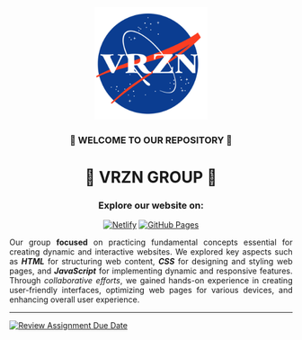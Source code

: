 <div align="center">

<img src="https://github.com/PUP-BSIT/exercise-12-vrzn_webdev/blob/ce2ac1a1a8d020b0826d81aaca0a2a22a98d6ffd/img/vrzn.png" alt="VRZN Group Logo" width="200" height="200">

### :wave: WELCOME TO OUR REPOSITORY :wave:

# :rocket: VRZN GROUP :rocket:

### Explore our website on:

[![Netlify](https://img.shields.io/badge/Netlify-Visit-brightgreen?style=for-the-badge&logo=netlify)](https://vrzn.netlify.app/)
[![GitHub Pages](https://img.shields.io/badge/GitHub%20Pages-Visit-blue?style=for-the-badge&logo=github)](https://pup-bsit.github.io/exercise-12-vrzn_webdev/)

</div>

<div align="justify">

Our group **focused** on practicing fundamental concepts essential for creating dynamic and interactive websites. We explored key aspects such as ***HTML*** for structuring web content, ***CSS*** for designing and styling web pages, and ***JavaScript*** for implementing dynamic and responsive features. Through *collaborative efforts*, we gained hands-on experience in creating user-friendly interfaces, optimizing web pages for various devices, and enhancing overall user experience.

 </div>

---

[![Review Assignment Due Date](https://classroom.github.com/assets/deadline-readme-button-24ddc0f5d75046c5622901739e7c5dd533143b0c8e959d652212380cedb1ea36.svg)](https://classroom.github.com/a/fqpmhemc)
